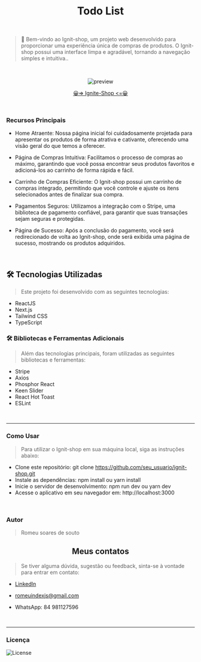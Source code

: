 <h1 align='center'> Todo List </h1>

<br>

>📃 Bem-vindo ao Ignit-shop, um projeto web desenvolvido para proporcionar uma experiência única de compras de produtos. O Ignit-shop possui uma interface limpa e agradável, tornando a navegação simples e intuitiva..

<br>

<div align='center'>

![preview](./src/assets/)

</div>

<div align='center'>

[😀=> Ignite-Shop <=😀](https://ignite-shop-eosin-xi.vercel.app)

</div>

<br>

<h3> Recursos Principais </h3>

- Home Atraente: Nossa página inicial foi cuidadosamente projetada para apresentar os produtos de forma atrativa e cativante, oferecendo uma visão geral do que temos a oferecer.

- Página de Compras Intuitiva: Facilitamos o processo de compras ao máximo, garantindo que você possa encontrar seus produtos favoritos e adicioná-los ao carrinho de forma rápida e fácil.

- Carrinho de Compras Eficiente: O Ignit-shop possui um carrinho de compras integrado, permitindo que você controle e ajuste os itens selecionados antes de finalizar sua compra.

- Pagamentos Seguros: Utilizamos a integração com o Stripe, uma biblioteca de pagamento confiável, para garantir que suas transações sejam seguras e protegidas.

- Página de Sucesso: Após a conclusão do pagamento, você será redirecionado de volta ao Ignit-shop, onde será exibida uma página de sucesso, mostrando os produtos adquiridos.

<br>

<h2> 🛠 Tecnologias Utilizadas </h2>

>Este projeto foi desenvolvido com as seguintes tecnologias:

- ReactJS
- Next.js
- Tailwind CSS
- TypeScript

<h3> 🛠 Bibliotecas e Ferramentas Adicionais </h3>

>Além das tecnologias principais, foram utilizadas as seguintes bibliotecas e ferramentas:

- Stripe
- Axios
- Phosphor React
- Keen Slider
- React Hot Toast
- ESLint

<br>
<hr>

<h3> Como Usar </h3>

>Para utilizar o Ignit-shop em sua máquina local, siga as instruções abaixo:

- Clone este repositório: git clone https://github.com/seu_usuario/ignit-shop.git
- Instale as dependências: npm install ou yarn install
- Inicie o servidor de desenvolvimento: npm run dev ou yarn dev
- Acesse o aplicativo em seu navegador em: http://localhost:3000

<br />

<h3> Autor </h3>

>Romeu soares de souto

<h2 align='center'> Meus contatos </h2>

>Se tiver alguma dúvida, sugestão ou feedback, sinta-se à vontade para entrar em contato:

* [LinkedIn](https://www.linkedin.com/in/romeu-soares-87749a231/)

* romeuindexjs@gmail.com

* WhatsApp: 84 981127596

<br />
<hr />

<h3> Licença </h3>

<p>
<img alt="License" src="https://img.shields.io/static/v1?label=license&message=MIT&color=49AA26&labelColor=000000">
</p>